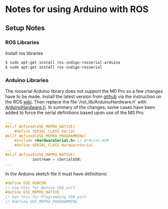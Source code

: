 # Notes for using Arduino with ROS

## Setup Notes
### ROS Libraries
Install ros libraries
```bash
$ sudo apt-get install ros-indigo-rosserial-arduino
$ sudo apt-get install ros-indigo-rosserial
```
### Arduino Libraries
The rosserial Arduino library does not support the M0 Pro so a few changes have to be made. Install the latest version from [github](https://github.com/ros-drivers/rosserial) via the instruction on the ROS [wiki](http://wiki.ros.org/rosserial_arduino/Tutorials/Arduino%20IDE%20Setup). Then replace the file '/rol_lib/ArduinoHardware.h' with [ArduinoHardware.h](arduino/reference/ArduinoHardware.h). In summary of the changes, some cases have been added to force the serial definitions based upon use of the M0 Pro:

```c
...
#elif defined(USE_M0PRO_NATIVE)
    #define SERIAL_CLASS Serial_
#elif defined(USE_M0PRO_PROGRAMMING)
    #include <HardwareSerial.h> // Arduino AVR
    #define SERIAL_CLASS HardwareSerial
...
#elif defined(USE_M0PRO_NATIVE)
            iostream = &SerialUSB;
...
```

In the Arduino sketch file it must have definitions:
```c
#define USE_USBCON
// Use this for Native USB port
#define USE_M0PRO_NATIVE
// Use this for Programming USB port
// #define USE_M0PRO_PROGRAMMING
```